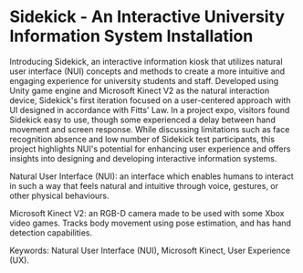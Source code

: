 # Sidekick - An Interactive University Information System Installation

Introducing Sidekick, an interactive information kiosk that utilizes natural user interface (NUI) concepts and methods to create a more intuitive and engaging experience for university students and staff. Developed using Unity game engine and Microsoft Kinect V2 as the natural interaction device, Sidekick's first iteration focused on a user-centered approach with UI designed in accordance with Fitts' Law. In a project expo, visitors found Sidekick easy to use, though some experienced a delay between hand movement and screen response. While discussing limitations such as face recognition absence and low number of Sidekick test participants, this project highlights NUI's potential for enhancing user experience and offers insights into designing and developing interactive information systems.  

Natural User Interface (NUI): an interface which enables humans to interact in such a way that feels natural and intuitive through voice, gestures, or other physical behaviours.  

Microsoft Kinect V2: an RGB-D camera made to be used with some Xbox video games. Tracks body movement using pose estimation, and has hand detection capabilities.  

Keywords: Natural User Interface (NUI), Microsoft Kinect, User Experience (UX).
